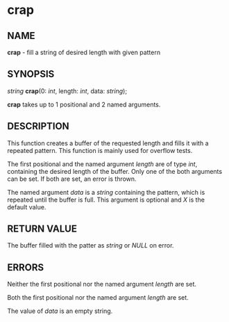 # crap

## NAME

**crap** - fill a string of desired length with given pattern

## SYNOPSIS

*string* **crap**(0: *int*, length: *int*, data: *string*);

**crap** takes up to 1 positional and 2 named arguments.

## DESCRIPTION

This function creates a buffer of the requested length and fills it with a repeated pattern. This function is mainly used for overflow tests.

The first positional and the named argument *length* are of type *int*, containing the desired length of the buffer. Only one of the both arguments can be set. If both are set, an error is thrown.

The named argument *data* is a *string* containing the pattern, which is repeated until the buffer is full. This argument is optional and *X* is the default value.

## RETURN VALUE

The buffer filled with the patter as *string* or *NULL* on error.

## ERRORS

Neither the first positional nor the named argument *length* are set.

Both the first positional nor the named argument *length* are set.

The value of *data* is an empty string.
